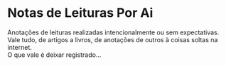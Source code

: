 # Notas de Leituras Por Ai

Anotações de leituras realizadas intencionalmente ou sem expectativas.  
Vale tudo, de artigos a livros, de anotações de outros à coisas soltas na internet.  
O que vale é deixar registrado...  
